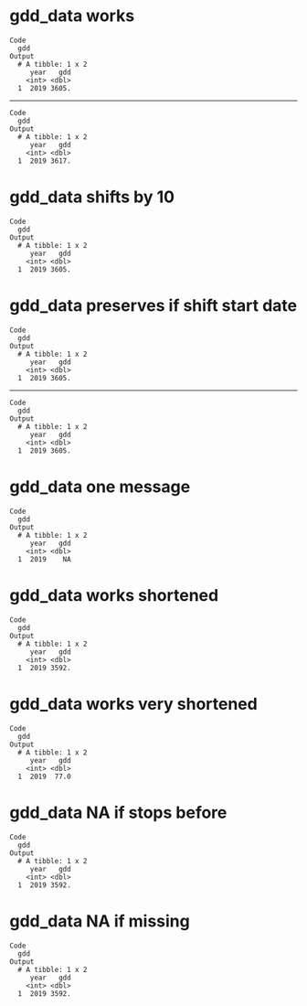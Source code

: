 # gdd_data works

    Code
      gdd
    Output
      # A tibble: 1 x 2
         year   gdd
        <int> <dbl>
      1  2019 3605.

---

    Code
      gdd
    Output
      # A tibble: 1 x 2
         year   gdd
        <int> <dbl>
      1  2019 3617.

# gdd_data shifts by 10

    Code
      gdd
    Output
      # A tibble: 1 x 2
         year   gdd
        <int> <dbl>
      1  2019 3605.

# gdd_data preserves if shift start date

    Code
      gdd
    Output
      # A tibble: 1 x 2
         year   gdd
        <int> <dbl>
      1  2019 3605.

---

    Code
      gdd
    Output
      # A tibble: 1 x 2
         year   gdd
        <int> <dbl>
      1  2019 3605.

# gdd_data one message

    Code
      gdd
    Output
      # A tibble: 1 x 2
         year   gdd
        <int> <dbl>
      1  2019    NA

# gdd_data works shortened

    Code
      gdd
    Output
      # A tibble: 1 x 2
         year   gdd
        <int> <dbl>
      1  2019 3592.

# gdd_data works very shortened

    Code
      gdd
    Output
      # A tibble: 1 x 2
         year   gdd
        <int> <dbl>
      1  2019  77.0

# gdd_data NA if stops before

    Code
      gdd
    Output
      # A tibble: 1 x 2
         year   gdd
        <int> <dbl>
      1  2019 3592.

# gdd_data NA if missing

    Code
      gdd
    Output
      # A tibble: 1 x 2
         year   gdd
        <int> <dbl>
      1  2019 3592.

